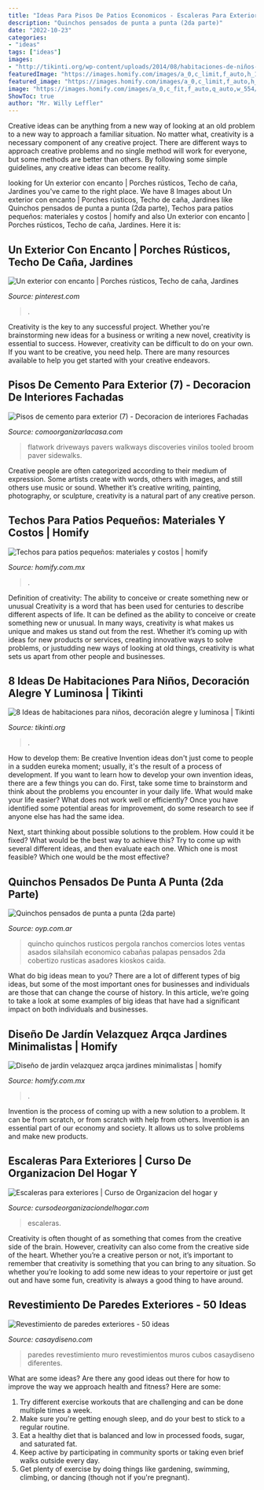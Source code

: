 ```yaml
---
title: "Ideas Para Pisos De Patios Economicos - Escaleras Para Exteriores"
description: "Quinchos pensados de punta a punta (2da parte)"
date: "2022-10-23"
categories:
- "ideas"
tags: ["ideas"]
images:
- "http://tikinti.org/wp-content/uploads/2014/08/habitaciones-de-niños-tikinti-1-684x1024.jpg"
featuredImage: "https://images.homify.com/images/a_0,c_limit,f_auto,h_1024,q_auto,w_1024/v1480796909/p/photo/image/1724915/IMG_2187/fotos-de-jardines-de-estilo-minimalista-de-arqca.jpg"
featured_image: "https://images.homify.com/images/a_0,c_limit,f_auto,h_1024,q_auto,w_1024/v1480796909/p/photo/image/1724915/IMG_2187/fotos-de-jardines-de-estilo-minimalista-de-arqca.jpg"
image: "https://images.homify.com/images/a_0,c_fit,f_auto,q_auto,w_554/v1494003757/p/photo/image/1992459/WhatsApp-Image-20160603_3/fotos-de-terrazas-de-estilo-moderno-de-materia-viva-s-a-de-c-v.jpg"
ShowToc: true
author: "Mr. Willy Leffler"
---
```



Creative ideas can be anything from a new way of looking at an old problem to a new way to approach a familiar situation. No matter what, creativity is a necessary component of any creative project. There are different ways to approach creative problems and no single method will work for everyone, but some methods are better than others. By following some simple guidelines, any creative ideas can become reality.

	

		
looking for Un exterior con encanto | Porches rústicos, Techo de caña, Jardines you've came to the right place. We have 8 Images about Un exterior con encanto | Porches rústicos, Techo de caña, Jardines like Quinchos pensados de punta a punta (2da parte), Techos para patios pequeños: materiales y costos | homify and also Un exterior con encanto | Porches rústicos, Techo de caña, Jardines. Here it is:
		
    
## Un Exterior Con Encanto | Porches Rústicos, Techo De Caña, Jardines

<img loading=lazy src="https://i.pinimg.com/736x/65/59/bc/6559bcf7ac2f6e3d5d3123a049d9e6ed--outdoor-dining-outdoor-spaces.jpg" onerror="this.onerror=null;this.src='https://tse2.mm.bing.net/th?id=OIP.5Mm4qp6AuPIviHlAq1_McwHaHa&amp;pid=15.1';" alt="Un exterior con encanto | Porches rústicos, Techo de caña, Jardines">

_Source: pinterest.com_

>. 

	

Creativity is the key to any successful project. Whether you're brainstorming new ideas for a business or writing a new novel, creativity is essential to success. However, creativity can be difficult to do on your own. If you want to be creative, you need help. There are many resources available to help you get started with your creative endeavors.

    
## Pisos De Cemento Para Exterior (7) - Decoracion De Interiores Fachadas

<img loading=lazy src="https://comoorganizarlacasa.com/wp-content/uploads/2017/01/Pisos-de-cemento-para-exterior-7.jpg" onerror="this.onerror=null;this.src='https://tse4.mm.bing.net/th?id=OIP.eFSdxtugZVw9ss3aQKF_ygAAAA&amp;pid=15.1';" alt="Pisos de cemento para exterior (7) - Decoracion de interiores Fachadas">

_Source: comoorganizarlacasa.com_

>flatwork driveways pavers walkways discoveries vinilos tooled broom paver sidewalks. 

	

Creative people are often categorized according to their medium of expression. Some artists create with words, others with images, and still others use music or sound. Whether it’s creative writing, painting, photography, or sculpture, creativity is a natural part of any creative person.

    
## Techos Para Patios Pequeños: Materiales Y Costos | Homify

<img loading=lazy src="https://images.homify.com/images/a_0,c_fit,f_auto,q_auto,w_554/v1494003757/p/photo/image/1992459/WhatsApp-Image-20160603_3/fotos-de-terrazas-de-estilo-moderno-de-materia-viva-s-a-de-c-v.jpg" onerror="this.onerror=null;this.src='https://tse2.mm.bing.net/th?id=OIP.TOCK6dmlJ8Zxv4GeyFx9mgHaFj&amp;pid=15.1';" alt="Techos para patios pequeños: materiales y costos | homify">

_Source: homify.com.mx_

>. 

	

Definition of creativity: The ability to conceive or create something new or unusual
Creativity is a word that has been used for centuries to describe different aspects of life. It can be defined as the ability to conceive or create something new or unusual. In many ways, creativity is what makes us unique and makes us stand out from the rest. Whether it’s coming up with ideas for new products or services, creating innovative ways to solve problems, or justudding new ways of looking at old things, creativity is what sets us apart from other people and businesses.

    
## 8 Ideas De Habitaciones Para Niños, Decoración Alegre Y Luminosa | Tikinti

<img loading=lazy src="http://tikinti.org/wp-content/uploads/2014/08/habitaciones-de-niños-tikinti-1-684x1024.jpg" onerror="this.onerror=null;this.src='https://tse4.mm.bing.net/th?id=OIP.w75_kvrwJxNDEcxQIXYe_wHaLF&amp;pid=15.1';" alt="8 Ideas de habitaciones para niños, decoración alegre y luminosa | Tikinti">

_Source: tikinti.org_

>. 

	

How to develop them: Be creative
Invention ideas don't just come to people in a sudden eureka moment; usually, it's the result of a process of development. If you want to learn how to develop your own invention ideas, there are a few things you can do. 
First, take some time to brainstorm and think about the problems you encounter in your daily life. What would make your life easier? What does not work well or efficiently? Once you have identified some potential areas for improvement, do some research to see if anyone else has had the same idea. 

Next, start thinking about possible solutions to the problem. How could it be fixed? What would be the best way to achieve this? Try to come up with several different ideas, and then evaluate each one. Which one is most feasible? Which one would be the most effective?

    
## Quinchos Pensados De Punta A Punta (2da Parte)

<img loading=lazy src="http://oyp.com.ar/nueva/revistas/233/img/3-02.jpg" onerror="this.onerror=null;this.src='https://tse3.mm.bing.net/th?id=OIP.3Jq07zymY_Qa4iUFrta1ygHaFj&amp;pid=15.1';" alt="Quinchos pensados de punta a punta (2da parte)">

_Source: oyp.com.ar_

>quincho quinchos rusticos pergola ranchos comercios lotes ventas asados silahsilah economico cabañas palapas pensados 2da cobertizo rusticas asadores kioskos caida. 

	

What do big ideas mean to you?
There are a lot of different types of big ideas, but some of the most important ones for businesses and individuals are those that can change the course of history. In this article, we’re going to take a look at some examples of big ideas that have had a significant impact on both individuals and businesses.

    
## Diseño De Jardín Velazquez Arqca Jardines Minimalistas | Homify

<img loading=lazy src="https://images.homify.com/images/a_0,c_limit,f_auto,h_1024,q_auto,w_1024/v1480796909/p/photo/image/1724915/IMG_2187/fotos-de-jardines-de-estilo-minimalista-de-arqca.jpg" onerror="this.onerror=null;this.src='https://tse4.mm.bing.net/th?id=OIP.9oSYJ3YzRmgV6xXYRzLL4gHaJ4&amp;pid=15.1';" alt="Diseño de jardín velazquez arqca jardines minimalistas | homify">

_Source: homify.com.mx_

>. 

	

Invention is the process of coming up with a new solution to a problem. It can be from scratch, or from scratch with help from others. Invention is an essential part of our economy and society. It allows us to solve problems and make new products.

    
## Escaleras Para Exteriores | Curso De Organizacion Del Hogar Y

<img loading=lazy src="https://cursodeorganizaciondelhogar.com/wp-content/uploads/2017/10/Escaleras-para-exteriores.jpg" onerror="this.onerror=null;this.src='https://tse1.mm.bing.net/th?id=OIP.EK4JjipxBm6pXFhaJ-SYxwHaLm&amp;pid=15.1';" alt="Escaleras para exteriores | Curso de Organizacion del hogar y">

_Source: cursodeorganizaciondelhogar.com_

>escaleras. 

	

Creativity is often thought of as something that comes from the creative side of the brain. However, creativity can also come from the creative side of the heart. Whether you’re a creative person or not, it’s important to remember that creativity is something that you can bring to any situation. So whether you’re looking to add some new ideas to your repertoire or just get out and have some fun, creativity is always a good thing to have around.

    
## Revestimiento De Paredes Exteriores - 50 Ideas

<img loading=lazy src="https://casaydiseno.com/wp-content/uploads/2015/05/muro-exterior-cubos-madera.jpg" onerror="this.onerror=null;this.src='https://tse3.mm.bing.net/th?id=OIP.LGgACBBfNAzHE51LWM916QHaE5&amp;pid=15.1';" alt="Revestimiento de paredes exteriores - 50 ideas">

_Source: casaydiseno.com_

>paredes revestimiento muro revestimientos muros cubos casaydiseno diferentes. 

	

What are some ideas?
Are there any good ideas out there for how to improve the way we approach health and fitness? Here are some: 
1. Try different exercise workouts that are challenging and can be done multiple times a week. 
2. Make sure you're getting enough sleep, and do your best to stick to a regular routine. 
3. Eat a healthy diet that is balanced and low in processed foods, sugar, and saturated fat. 
4. Keep active by participating in community sports or taking even brief walks outside every day. 
5. Get plenty of exercise by doing things like gardening, swimming, climbing, or dancing (though not if you're pregnant).

